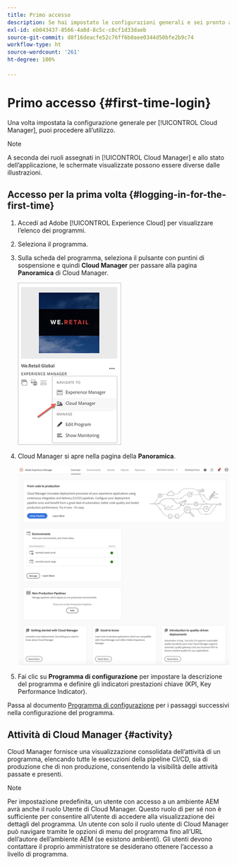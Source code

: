 ```yaml
---
title: Primo accesso
description: Se hai impostato le configurazioni generali e sei pronto a utilizzare Cloud Manager per la prima volta, segui questa pagina.
exl-id: eb043437-8566-4a8d-8c5c-c8cf1d33daeb
source-git-commit: d8f16deacfe52c76ff6b0aee0344d50bfe2b9c74
workflow-type: ht
source-wordcount: '261'
ht-degree: 100%

---
```



# Primo accesso {#first-time-login}

Una volta impostata la configurazione generale per [!UICONTROL Cloud Manager], puoi procedere all’utilizzo.

>[!NOTE]
>
>A seconda dei ruoli assegnati in [!UICONTROL Cloud Manager] e allo stato dell’applicazione, le schermate visualizzate possono essere diverse dalle illustrazioni.

## Accesso per la prima volta {#logging-in-for-the-first-time}

1. Accedi ad Adobe [!UICONTROL Experience Cloud] per visualizzare l’elenco dei programmi.

1. Seleziona il programma.

1. Sulla scheda del programma, seleziona il pulsante con puntini di sospensione e quindi **Cloud Manager** per passare alla pagina **Panoramica** di Cloud Manager.

   ![Opzione Cloud Manager](/help/assets/navigate-cm1.png)

1. Cloud Manager si apre nella pagina della **Panoramica**.

   ![Pagina panoramica di Cloud Manager](/help/assets/FirstLogin1.png)

1. Fai clic su **Programma di configurazione** per impostare la descrizione del programma e definire gli indicatori prestazioni chiave (KPI, Key Performance Indicator).

Passa al documento [Programma di configurazione](/help/getting-started/program-setup.md) per i passaggi successivi nella configurazione del programma.

## Attività di Cloud Manager {#activity}

Cloud Manager fornisce una visualizzazione consolidata dell’attività di un programma, elencando tutte le esecuzioni della pipeline CI/CD, sia di produzione che di non produzione, consentendo la visibilità delle attività passate e presenti.

>[!NOTE]
>
>Per impostazione predefinita, un utente con accesso a un ambiente AEM avrà anche il ruolo Utente di Cloud Manager. Questo ruolo di per sé non è sufficiente per consentire all’utente di accedere alla visualizzazione dei dettagli del programma. Un utente con solo il ruolo utente di Cloud Manager può navigare tramite le opzioni di menu del programma fino all’URL dell’autore dell’ambiente AEM (se esistono ambienti). Gli utenti devono contattare il proprio amministratore se desiderano ottenere l’accesso a livello di programma.
